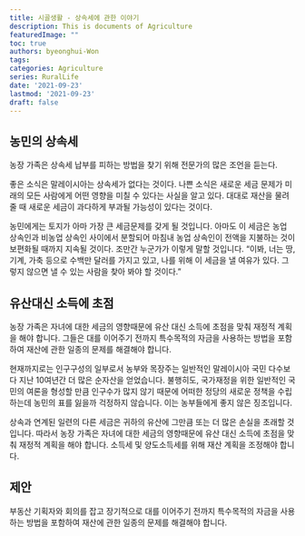 ```yaml
---
title: 시골생활 - 상속세에 관한 이야기
description: This is documents of Agriculture
featuredImage: ""
toc: true
authors: byeonghui-Won
tags:
categories: Agriculture
series: RuralLife
date: '2021-09-23'
lastmod: '2021-09-23'
draft: false
---
```


## 농민의 상속세

농장 가족은 상속세 납부를 피하는 방법을 찾기 위해 전문가의 많은 조언을 듣는다. 

좋은 소식은 말레이시아는 상속세가 없다는 것이다. 나쁜 소식은 새로운 세금 문제가 미래의 모든 사람에게 어떤 영향을 미칠 수 있다는 사실을 알고 있다. 대대로 재산을 물려줄 때 새로운 세금이 과다하게 부과될 가능성이 있다는 것이다. 

농민에게는 토지가 아마 가장 큰 세금문제를 갖게 될 것입니다. 아마도 이 세금은 농업 상속인과 비농업 상속인 사이에서 분할되어 마침내 농업 상속인이 전액을 지불하는 것이 보편화될 때까지 지속될 것이다. 조만간 누군가가 이렇게 말할 것입니다. “이봐, 너는 땅, 기계, 가축 등으로 수백만 달러를 가지고 있고, 나를 위해 이 세금을 낼 여유가 있다. 그렇지 않으면 낼 수 있는 사람을 찾아 봐야 할 것이다.”

## 유산대신 소득에 초점

농장 가족은 자녀에 대한 세금의 영향때문에 유산 대신 소득에 초점을 맞춰 재정적 계획을 해야 합니다. 그들은 대를 이어주기 전까지 특수목적의 자금을 사용하는 방법을 포함하여 재산에 관한 일종의 문제를 해결해야 합니다.

현재까지로는 인구구성의 일부로서 농부와 목장주는 일반적인 말레이시아 국민 다수보다 지난 10여년간 더 많은 순자산을 얻었습니다. 불행히도, 국가재정을 위한 일반적인 국민의 여론을 형성할 만큼 인구수가 많지 않기 때문에 어떠한 정당의 새로운 정책을 수립하는데 농민의 표를 잃을까 걱정하지 않습니다. 이는 농부들에게 좋지 않은 징조입니다.

상속과 연계된 일련의 다른 세금은 귀하의 유산에 그만큼 또는 더 많은 손실을 초래할 것입니다. 따라서 농장 가족은 자녀에 대한 세금의 영향때문에 유산 대신 소득에 초점을 맞춰 재정적 계획을 해야 합니다. 소득세 및 양도소득세를 위해 재산 계획을 조정해야 합니다.

## 제안 

부동산 기획자와 회의를 잡고 장기적으로 대를 이어주기 전까지 특수목적의 자금을 사용하는 방법을 포함하여 재산에 관한 일종의 문제를 해결해야 합니다. 
